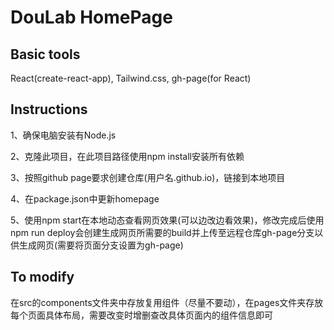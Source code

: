 # DouLab HomePage

## Basic tools
React(create-react-app), Tailwind.css, gh-page(for React)

## Instructions
1、确保电脑安装有Node.js

2、克隆此项目，在此项目路径使用npm install安装所有依赖

3、按照github page要求创建仓库(用户名.github.io)，链接到本地项目

4、在package.json中更新homepage

5、使用npm start在本地动态查看网页效果(可以边改边看效果)，修改完成后使用npm run deploy会创建生成网页所需要的build并上传至远程仓库gh-page分支以供生成网页(需要将页面分支设置为gh-page)

## To modify
 在src的components文件夹中存放复用组件（尽量不要动），在pages文件夹存放每个页面具体布局，需要改变时增删查改具体页面内的组件信息即可